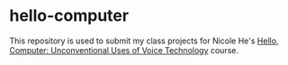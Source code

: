 # hello-computer
This repository is used to submit my class projects for Nicole He's [Hello, Computer: Unconventional Uses of Voice Technology](https://nicolehe.github.io/) course.

